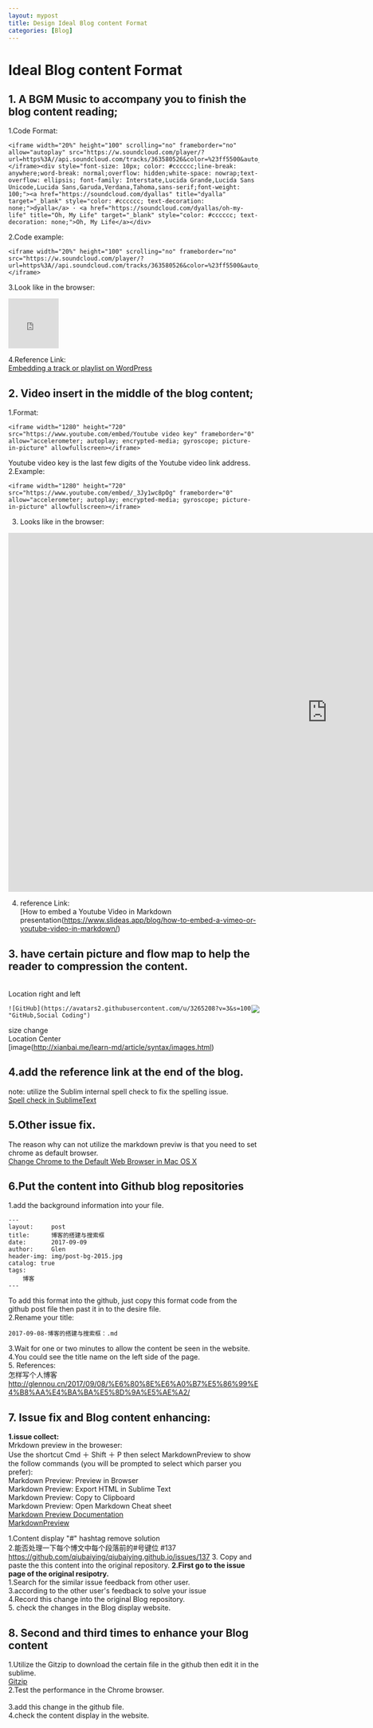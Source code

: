 ```yaml
---
layout: mypost
title: Design Ideal Blog content Format
categories: [Blog]
---
```


# Ideal Blog content Format

## 1. A BGM Music to accompany you to finish the blog content reading;

1.Code Format:

```
<iframe width="20%" height="100" scrolling="no" frameborder="no" allow="autoplay" src="https://w.soundcloud.com/player/?url=https%3A//api.soundcloud.com/tracks/363580526&color=%23ff5500&auto_play=false&hide_related=false&show_comments=true&show_user=true&show_reposts=false&show_teaser=true&visual=true"></iframe><div style="font-size: 10px; color: #cccccc;line-break: anywhere;word-break: normal;overflow: hidden;white-space: nowrap;text-overflow: ellipsis; font-family: Interstate,Lucida Grande,Lucida Sans Unicode,Lucida Sans,Garuda,Verdana,Tahoma,sans-serif;font-weight: 100;"><a href="https://soundcloud.com/dyallas" title="dyalla" target="_blank" style="color: #cccccc; text-decoration: none;">dyalla</a> · <a href="https://soundcloud.com/dyallas/oh-my-life" title="Oh, My Life" target="_blank" style="color: #cccccc; text-decoration: none;">Oh, My Life</a></div>
```

2.Code example:

```
<iframe width="20%" height="100" scrolling="no" frameborder="no" src="https://w.soundcloud.com/player/?url=https%3A//api.soundcloud.com/tracks/363580526&color=%23ff5500&auto_play=false&hide_related=false&show_comments=true&show_user=true&show_reposts=false&show_teaser=true&visual=true"></iframe>
```

3.Look like in the browser:

<iframe width="20%" height="100" scrolling="no" frameborder="no" src="https://w.soundcloud.com/player/?url=https%3A//api.soundcloud.com/tracks/363580526&color=%23ff5500&auto_play=false&hide_related=false&show_comments=true&show_user=true&show_reposts=false&show_teaser=true&visual=true"></iframe>

4.Reference Link:  
[Embedding a track or playlist on WordPress](https://help.soundcloud.com/hc/en-us/articles/115003565128-Embedding-a-track-or-playlist-on-WordPress)

## 2. Video insert in the middle of the blog content;

1.Format:

```
<iframe width="1280" height="720" src="https://www.youtube.com/embed/Youtube video key" frameborder="0" allow="accelerometer; autoplay; encrypted-media; gyroscope; picture-in-picture" allowfullscreen></iframe>
```

Youtube video key is the last few digits of the Youtube video link address.  
2.Example:

```
<iframe width="1280" height="720" src="https://www.youtube.com/embed/_3Jy1wc8pOg" frameborder="0" allow="accelerometer; autoplay; encrypted-media; gyroscope; picture-in-picture" allowfullscreen></iframe>
```

3. Looks like in the browser:
<iframe width="1280" height="720" src="https://www.youtube.com/embed/_3Jy1wc8pOg" frameborder="0" allow="accelerometer; autoplay; encrypted-media; gyroscope; picture-in-picture" allowfullscreen></iframe>

4. reference Link:  
   [How to embed a Youtube Video in Markdown presentation(https://www.slideas.app/blog/how-to-embed-a-vimeo-or-youtube-video-in-markdown/)

## 3. have certain picture and flow map to help the reader to compression the content.

<br>Location right and left

<img style="float: right;" src="https://avatars2.githubusercontent.com/u/3265208?v=3&s=100">

```
![GitHub](https://avatars2.githubusercontent.com/u/3265208?v=3&s=100 "GitHub,Social Coding")
```

size change  
Location Center  
[image(http://xianbai.me/learn-md/article/syntax/images.html)

## 4.add the reference link at the end of the blog.

note: utilize the Sublim internal spell check to fix the spelling issue.  
[Spell check in SublimeText](https://jj09.net/spell-check-in-sublimetext/#:~:text=Today%2C%20I%20found%20out%20that,you%20can%20correct%20the%20misspellings.)

## 5.Other issue fix.

The reason why can not utilize the markdown previw is that you need to set chrome as default browser.  
[Change Chrome to the Default Web Browser in Mac OS X](https://osxdaily.com/2011/02/23/change-chrome-to-the-default-web-browser/)

## 6.Put the content into Github blog repositories

1.add the background information into your file.

```
---
layout:     post
title:      博客的搭建与搜索框
date:       2017-09-09
author:     Glen                     
header-img: img/post-bg-2015.jpg
catalog: true
tags:
    博客
---
```

To add this format into the github, just copy this format code from the github post file then past it in to the desire file.
<br>2.Rename your title:

```
2017-09-08-博客的搭建与搜索框：.md
```

3.Wait for one or two minutes to allow the content be seen in the website.
<br>4.You could see the title name on the left side of the page.
<br>5. References:
<br>怎样写个人博客
http://glennou.cn/2017/09/08/%E6%80%8E%E6%A0%B7%E5%86%99%E4%B8%AA%E4%BA%BA%E5%8D%9A%E5%AE%A2/

## 7. Issue fix and Blog content enhancing:

**1.issue collect:**  
Mrkdown preview in the broweser:  
Use the shortcut Cmd ＋ Shift ＋ P then select MarkdownPreview to show the follow commands (you will be prompted to select which parser you prefer):  
Markdown Preview: Preview in Browser  
Markdown Preview: Export HTML in Sublime Text  
Markdown Preview: Copy to Clipboard  
Markdown Preview: Open Markdown Cheat sheet  
[Markdown Preview Documentation](https://facelessuser.github.io/MarkdownPreview/usage/)  
[Markdown​Preview](https://packagecontrol.io/packages/MarkdownPreview)

1.Content display "#" hashtag remove solution  
2.能否处理一下每个博文中每个段落前的#号键位 #137
https://github.com/qiubaiying/qiubaiying.github.io/issues/137 3. Copy and paste the this content into the original repository.
**2.First go to the issue page of the original resipotry.**
<br>1.Search for the similar issue feedback from other user.
<br>3.according to the other user's feedback to solve your issue
<br>4.Record this change into the original Blog repository.
<br>5. check the changes in the Blog display website.

## 8. Second and third times to enhance your Blog content

1.Utilize the Gitzip to download the certain file in the github then edit it in the sublime.  
[Gitzip](http://kinolien.github.io/gitzip/)  
2.Test the performance in the Chrome browser.<br>  
3.add this change in the github file.  
4.check the content display in the website.
